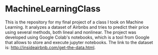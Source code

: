 # MachineLearningClass
This is the repository for my final project of a class I took on Machine Learning. It analyzes a dataset of Airbnbs and tries to predict their price using several methods, both lineal and nonlinear.
The project was developed using Google Colab's notebooks, which is a tool from Google that allows to store and execute jupyter notebooks.
The link to the dataset is: http://insideairbnb.com/get-the-data.html.
